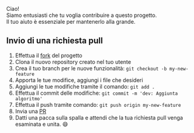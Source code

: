 Ciao!<br>
Siamo entusiasti che tu voglia contribuire a questo progetto.<br>
Il tuo aiuto è essenziale per mantenerlo alla grande.<br>

## Invio di una richiesta pull

1. Effettua il [fork](https://github.com/ItalianCoders/community_agorithms/fork) del progetto
1. Clona il nuovo repository creato nel tuo utente
1. Crea il tuo branch per le nuove funzionalità: `git checkout -b my-new-feature`
1. Apporta le tue modifice, aggiungi i file che desideri
1. Aggiungi le tue modifiche tramite il comando: `git add .`
1. Effettua il commit delle modifiche: `git commit -m 'dev: Aggiunta algoritmo'`
1. Effettua il push tramite comando: `git push origin my-new-feature`
1. Invia una [PR](https://github.com/ItalianCoders/community_agorithms/compare)
1. Datti una pacca sulla spalla e attendi che la tua richiesta pull venga esaminata e unita. :smile:
